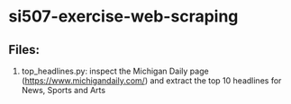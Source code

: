 # si507-exercise-web-scraping
## Files:
1. top_headlines.py: inspect the Michigan Daily page (https://www.michigandaily.com/) and extract the top 10 headlines for News, Sports and Arts 
